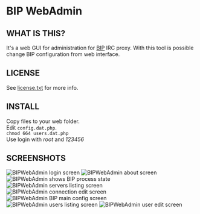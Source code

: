 # BIP WebAdmin

## WHAT IS THIS?
It's a web GUI for administration for [BIP](http://bip.milkypond.org/) IRC proxy. With this tool is possible change BIP configuration from web interface.

## LICENSE
See [license.txt](https://github.com/MekDrop/BIPWebAdmin/blob/master/license.txt) for more info.

## INSTALL
Copy files to your web folder. <br />
Edit `config.dat.php`. <br />
`chmod 664 users.dat.php`<br />
Use login with *root* and *123456*

## SCREENSHOTS
![BIPWebAdmin login screen](https://raw.github.com/MekDrop/BIP-WebAdmin/master/.screenshots/login.png)
![BIPWebAdmin about screen](https://raw.github.com/MekDrop/BIP-WebAdmin/master/.screenshots/about.png)
![BIPWebAdmin shows BIP process state](https://raw.github.com/MekDrop/BIP-WebAdmin/master/.screenshots/bip%20proxy%20state.png)
![BIPWebAdmin servers listing screen](https://raw.github.com/MekDrop/BIP-WebAdmin/master/.screenshots/servers.png)
![BIPWebAdmin connection edit screen](https://raw.github.com/MekDrop/BIP-WebAdmin/master/.screenshots/connection%20edit.png)
![BIPWebAdmin BIP main config screen](https://raw.github.com/MekDrop/BIP-WebAdmin/master/.screenshots/system%20config.png)
![BIPWebAdmin users listing screen](https://raw.github.com/MekDrop/BIP-WebAdmin/master/.screenshots/users.png)
![BIPWebAdmin user edit screen](https://raw.github.com/MekDrop/BIP-WebAdmin/master/.screenshots/user%20edit.png)
